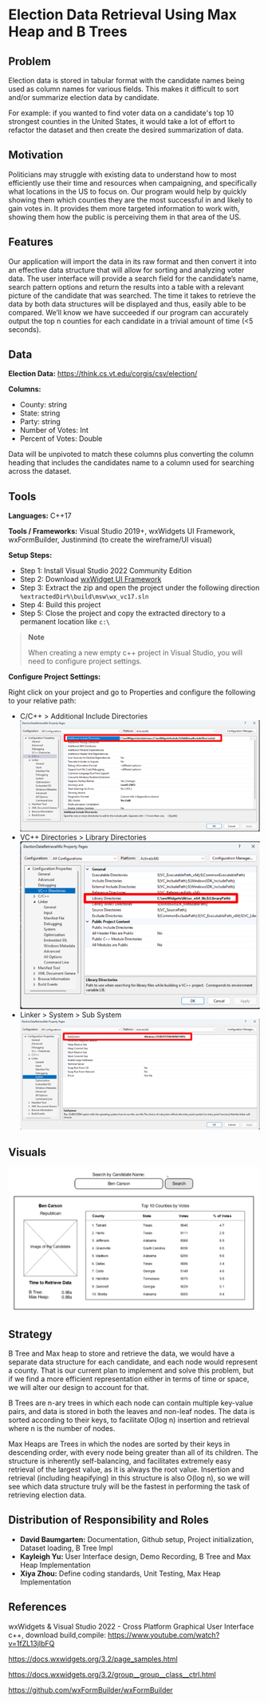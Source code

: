 # Election Data Retrieval Using Max Heap and B Trees


## Problem
Election data is stored in tabular format with the candidate names being used as column names for various fields. This makes it difficult to sort and/or summarize election data by candidate. 


For example: if you wanted to find voter data on a candidate's top 10 strongest counties in the United States, it would take a lot of effort to refactor the dataset and then create the desired summarization of data.


## Motivation
Politicians may struggle with existing data to understand how to most efficiently use their time and resources when campaigning, and specifically what locations in the US to focus on. Our program would help by quickly showing them which counties they are the most successful in and likely to gain votes in. It provides them more targeted information to work with, showing them how the public is perceiving them in that area of the US.


## Features
Our application will import the data in its raw format and then convert it into an effective data structure that will allow for sorting and analyzing voter data. The user interface will provide a search field for the candidate’s name, search pattern options and return the results into a table with a relevant picture of the candidate that was searched. The time it takes to retrieve the data by both data structures will be displayed and thus, easily able to be compared. We’ll know we have succeeded if our program can accurately output the top n counties for each candidate in a trivial amount of time (<5 seconds).


## Data
<b>Election Data:</b> https://think.cs.vt.edu/corgis/csv/election/

<b>Columns:</b>
- County: string
- State: string
- Party: string
- Number of Votes: Int
- Percent of Votes: Double


Data will be unpivoted to match these columns plus converting the column heading that includes the candidates name to a column used for searching across the dataset.


## Tools
<b>Languages:</b> C++17

<b>Tools / Frameworks:</b> Visual Studio 2019+, wxWidgets UI Framework, wxFormBuilder, Justinmind (to create the wireframe/UI visual)

<b>Setup Steps:</b>

- Step 1: Install Visual Studio 2022 Community Edition
- Step 2: Download [wxWidget UI Framework](https://www.wxwidgets.org/downloads/)
- Step 3: Extract the zip and open the project under the following direction `%extractedDir%\build\msw\wx_vc17.sln`
- Step 4: Build this project
- Step 5: Close the project and copy the extracted directory to a permanent location like `c:\`


> **Note**
>
> When creating a new empty c++ project in Visual Studio, you will need to configure project settings.

<b>Configure Project Settings:</b>

Right click on your project and go to Properties and configure the following to your relative path:

- C/C++ > Additional Include Directories
![UI Mockup](./files/include_directories.png)
- VC++ Directories > Library Directories
![UI Mockup](./files/library_directories.png)
- Linker > System > Sub System
![UI Mockup](./files/sub_system.png)

## Visuals
![UI Mockup](./files/ui_mockup.png)

## Strategy
B Tree and Max heap to store and retrieve the data, we would have a separate data structure for each candidate, and each node would represent a county. That is our current plan to implement and solve this problem, but if we find a more efficient representation either in terms of time or space, we will alter our design to account for that.


B Trees are n-ary trees in which each node can contain multiple key-value pairs, and data is stored in both the leaves and non-leaf nodes. The data is sorted according to their keys, to facilitate O(log n) insertion and retrieval where n is the number of nodes.


Max Heaps are Trees in which the nodes are sorted by their keys in descending order, with every node being greater than all of its children. The structure is inherently self-balancing, and facilitates extremely easy retrieval of the largest value, as it is always the root value. Insertion and retrieval (including heapifying)  in this structure is also O(log n), so we will see which data structure truly will be the fastest in performing the task of retrieving election data.


## Distribution of Responsibility and Roles
- <b>David Baumgarten:</b> Documentation, Github setup, Project initialization, Dataset loading, B Tree Impl
- <b>Kayleigh Yu:</b> User Interface design, Demo Recording, B Tree and Max Heap Implementation
- <b>Xiya Zhou:</b> Define coding standards, Unit Testing, Max Heap Implementation

## References
wxWidgets & Visual Studio 2022 - Cross Platform Graphical User Interface c++, download build,compile: https://www.youtube.com/watch?v=1fZL13jIbFQ 

https://docs.wxwidgets.org/3.2/page_samples.html

https://docs.wxwidgets.org/3.2/group__group__class__ctrl.html

https://github.com/wxFormBuilder/wxFormBuilder
